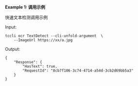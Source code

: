 **Example 1: 调用示例**

快速文本检测调用示例

Input: 

```
tccli ocr TextDetect --cli-unfold-argument  \
    --ImageUrl https://xx/a.jpg
```

Output: 
```
{
    "Response": {
        "HasText": true,
        "RequestId": "8cb7f106-3c74-4714-a54d-3cb2d69bb5a3"
    }
}
```

